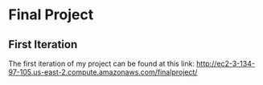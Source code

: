 # Final Project
## First Iteration
The first iteration of my project can be found at this link:
http://ec2-3-134-97-105.us-east-2.compute.amazonaws.com/finalproject/
